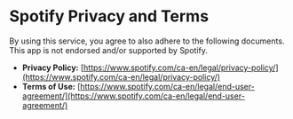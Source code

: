 # Spotify Privacy and Terms

By using this service, you agree to also adhere to the following documents. This app is not endorsed and/or supported by Spotify.

* **Privacy Policy:** [https://www.spotify.com/ca-en/legal/privacy-policy/](https://www.spotify.com/ca-en/legal/privacy-policy/)
* **Terms of Use:** [https://www.spotify.com/ca-en/legal/end-user-agreement/](https://www.spotify.com/ca-en/legal/end-user-agreement/)
